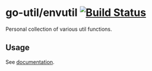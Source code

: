 # go-util/envutil [![Build Status](https://travis-ci.org/frozzare/go-util.svg?branch=master)](https://travis-ci.org/frozzare/go-util)

Personal collection of various util functions.

## Usage

See [documentation](https://godoc.org/github.com/frozzare/go-util/castutil).